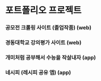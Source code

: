 # 포트폴리오 프로젝트

### 공모전 크롤링 사이트 (졸업작품) (web)
<a href=""></a>

### 경동대학교 강의평가 사이트 (web)
<a href=""></a>

### 개미처럼 공부해서 수능을 작살내자 (app)
<a herf=""></a>

### 네시피 (레시피 공유 앱) (app)
<a href=""></a>